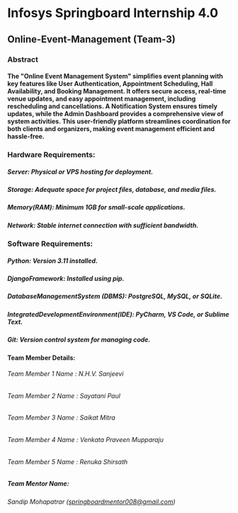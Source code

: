 # Infosys Springboard Internship 4.0
## Online-Event-Management (Team-3)

### Abstract

#### The "Online Event Management System" simplifies event planning with key features like User Authentication, Appointment Scheduling, Hall Availability, and Booking Management. It offers secure access, real-time venue updates, and easy appointment management, including rescheduling and cancellations. A Notification System ensures timely updates, while the Admin Dashboard provides a comprehensive view of system activities. This user-friendly platform streamlines coordination for both clients and organizers, making event management efficient and hassle-free.

### Hardware Requirements:
##### Server: Physical or VPS hosting for deployment.
##### Storage: Adequate space for project files, database, and media files.
##### Memory(RAM): Minimum 1GB for small-scale applications.
##### Network: Stable internet connection with sufficient bandwidth.

### Software Requirements:
##### Python: Version 3.11 installed.
##### DjangoFramework: Installed using pip.
##### DatabaseManagementSystem (DBMS): PostgreSQL, MySQL, or SQLite.
##### IntegratedDevelopmentEnvironment(IDE): PyCharm, VS Code, or Sublime Text.
##### Git: Version control system for managing code.

#### Team Member Details:
######  Team Member 1 Name   : 	N.H.V. Sanjeevi 
######  Team Member 2 Name	: 	Sayatani Paul 
######  Team Member 3 Name	: 	Saikat Mitra
######  Team Member 4 Name	: 	Venkata Praveen Mupparaju
######  Team Member 5 Name	: 	Renuka Shirsath
    
#####    Team Mentor Name: 
######    Sandip Mohapatrar (springboardmentor008@gmail.com)
